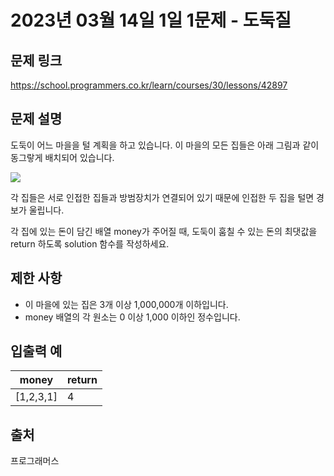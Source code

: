# 2023년 03월 14일 1일 1문제 - 도둑질

## 문제 링크

<https://school.programmers.co.kr/learn/courses/30/lessons/42897>

## 문제 설명

도둑이 어느 마을을 털 계획을 하고 있습니다. 이 마을의 모든 집들은 아래 그림과 같이 동그랗게 배치되어 있습니다.

![](https://imagedelivery.net/6qzLODAqs2g1LZbVYqtuQw/62ddb8f1-0dbb-4b51-15d0-4521d702d700/public)

각 집들은 서로 인접한 집들과 방범장치가 연결되어 있기 때문에 인접한 두 집을 털면 경보가 울립니다.

각 집에 있는 돈이 담긴 배열 money가 주어질 때, 도둑이 훔칠 수 있는 돈의 최댓값을 return 하도록 solution 함수를 작성하세요.

## 제한 사항

- 이 마을에 있는 집은 3개 이상 1,000,000개 이하입니다.
- money 배열의 각 원소는 0 이상 1,000 이하인 정수입니다.

## 입출력 예

| money     | return |
| --------- | ------ |
| [1,2,3,1] | 4      |

## 출처

프로그래머스

